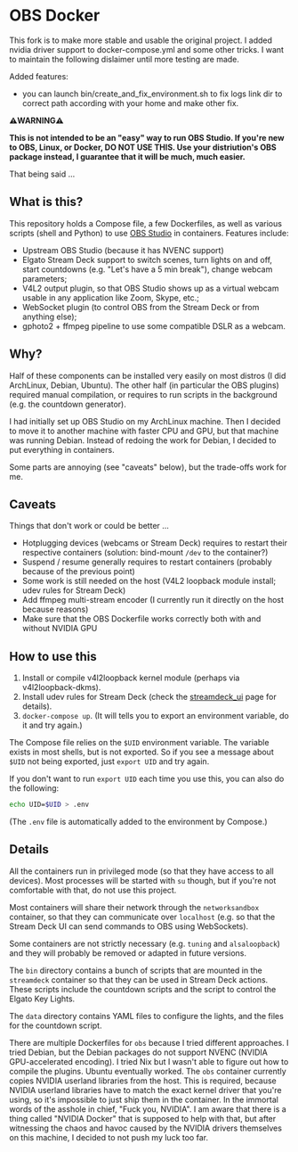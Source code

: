 # OBS Docker

This fork is to make more stable and usable the original project.
I added nvidia driver support to docker-compose.yml and some other tricks.
I want to maintain the following dislaimer until more testing are made.

Added features:
- you can launch bin/create_and_fix_environment.sh to fix logs link dir to correct path according with your home and make other fix.



**⚠️WARNING⚠️**

**This is not intended to be an "easy" way to run OBS Studio.
If you're new to OBS, Linux, or Docker, DO NOT USE THIS.
Use your distriution's OBS package instead, I guarantee
that it will be much, much easier.**

That being said ...


## What is this?

This repository holds a Compose file, a few Dockerfiles, as well
as various scripts (shell and Python) to use [OBS Studio] in
containers. Features include:

- Upstream OBS Studio (because it has NVENC support)
- Elgato Stream Deck support to switch scenes, turn lights on
  and off, start countdowns (e.g. "Let's have a 5 min break"),
  change webcam parameters;
- V4L2 output plugin, so that OBS Studio shows up as a virtual
  webcam usable in any application like Zoom, Skype, etc.;
- WebSocket plugin (to control OBS from the Stream Deck or
  from anything else);
- gphoto2 + ffmpeg pipeline to use some compatible DSLR as
  a webcam.


## Why?

Half of these components can be installed very easily on
most distros (I did ArchLinux, Debian, Ubuntu). The other half
(in particular the OBS plugins) required manual compilation,
or requires to run scripts in the background (e.g. the countdown
generator).

I had initially set up OBS Studio on my ArchLinux machine.
Then I decided to move it to another machine with faster CPU
and GPU, but that machine was running Debian. Instead of
redoing the work for Debian, I decided to put everything
in containers.

Some parts are annoying (see "caveats" below),
but the trade-offs work for me.


## Caveats

Things that don't work or could be better ...

- Hotplugging devices (webcams or Stream Deck)
  requires to restart their respective containers
  (solution: bind-mount `/dev` to the container?)
- Suspend / resume generally requires to restart
  containers (probably because of the previous point)
- Some work is still needed on the host
  (V4L2 loopback module install; udev rules for
  Stream Deck)
- Add ffmpeg multi-stream encoder (I currently
  run it directly on the host because reasons)
- Make sure that the OBS Dockerfile works correctly
  both with and without NVIDIA GPU


## How to use this

1. Install or compile v4l2loopback kernel module (perhaps via v4l2loopback-dkms).
2. Install udev rules for Stream Deck (check the [streamdeck_ui] page
   for details).
3. `docker-compose up`.
   (It will tells you to export an environment variable, do it and try again.)

The Compose file relies on the `$UID` environment variable.
The variable exists in most shells, but is not exported.
So if you see a message about `$UID` not being exported,
just `export UID` and try again.

If you don't want to run `export UID` each time you
use this, you can also do the following:

```bash
echo UID=$UID > .env
```

(The `.env` file is automatically added to the environment
by Compose.)


## Details

All the containers run in privileged mode (so that they have
access to all devices). Most processes will be started with `su`
though, but if you're not comfortable with that, do not use this
project.

Most containers will share their network through the `networksandbox`
container, so that they can communicate over `localhost` (e.g.
so that the Stream Deck UI can send commands to OBS using WebSockets).

Some containers are not strictly necessary (e.g. `tuning` and `alsaloopback`)
and they will probably be removed or adapted in future versions.

The `bin` directory contains a bunch of scripts that are mounted in
the `streamdeck` container so that they can be used in Stream Deck
actions. These scripts include the countdown scripts and the script
to control the Elgato Key Lights.

The `data` directory contains YAML files to configure the lights,
and the files for the countdown script.

There are multiple Dockerfiles for `obs` because I tried different
approaches. I tried Debian, but the Debian packages do not support
NVENC (NVIDIA GPU-accelerated encoding). I tried Nix but I wasn't
able to figure out how to compile the plugins. Ubuntu eventually
worked. The `obs` container currently copies NVIDIA userland
libraries from the host. This is required, because NVIDIA userland
libraries have to match the exact kernel driver that you're using,
so it's impossible to just ship them in the container. In the
immortal words of the asshole in chief, "Fuck you, NVIDIA".
I am aware that there is a thing called "NVIDIA Docker" that is
supposed to help with that, but after witnessing the chaos and
havoc caused by the NVIDIA drivers themselves on this machine,
I decided to not push my luck too far.


[OBS Studio]: https://obsproject.com/
[streamdeck_ui]: https://timothycrosley.github.io/streamdeck-ui/#linux-quick-start
